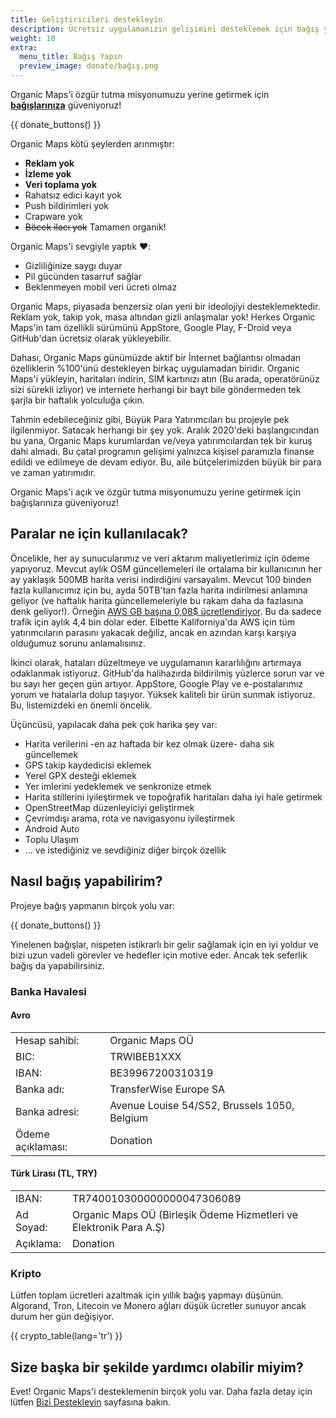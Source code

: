```yaml
---
title: Geliştiricileri destekleyin
description: Ücretsiz uygulamamızın gelişimini desteklemek için bağış yapın
weight: 10
extra:
  menu_title: Bağış Yapın
  preview_image: donate/bağış.png
---
```


Organic Maps'i özgür tutma misyonumuzu yerine getirmek için **[bağışlarınıza][donate]** güveniyoruz!

{{ donate_buttons() }}

Organic Maps kötü şeylerden arınmıştır:

- **Reklam yok**
- **İzleme yok**
- **Veri toplama yok**
- Rahatsız edici kayıt yok
- Push bildirimleri yok
- Crapware yok
- <s>Böcek ilacı yok</s> Tamamen organik!

Organic Maps'i sevgiyle yaptık  ❤️:

- Gizliliğinize saygı duyar
- Pil gücünden tasarruf sağlar
- Beklenmeyen mobil veri ücreti olmaz

Organic Maps, piyasada benzersiz olan yeni bir ideolojiyi desteklemektedir. Reklam yok, takip yok, masa altından gizli anlaşmalar yok! Herkes Organic Maps'in tam özellikli sürümünü AppStore, Google Play, F-Droid veya GitHub'dan ücretsiz olarak yükleyebilir.

Dahası, Organic Maps günümüzde aktif bir İnternet bağlantısı olmadan özelliklerin %100'ünü destekleyen birkaç uygulamadan biridir. Organic Maps'i yükleyin, haritaları indirin, SIM kartınızı atın (Bu arada, operatörünüz sizi sürekli izliyor) ve internete herhangi bir bayt bile göndermeden tek şarjla bir haftalık yolculuğa çıkın.

Tahmin edebileceğiniz gibi, Büyük Para Yatırımcıları bu projeyle pek ilgilenmiyor. Satacak herhangi bir şey yok. Aralık 2020'deki başlangıcından bu yana, Organic Maps kurumlardan ve/veya yatırımcılardan tek bir kuruş dahi almadı. Bu çatal programın gelişimi yalnızca kişisel paramızla finanse edildi ve edilmeye de devam ediyor. Bu, aile bütçelerimizden büyük bir para ve zaman yatırımıdır.

Organic Maps'i açık ve özgür tutma misyonumuzu yerine getirmek için bağışlarınıza güveniyoruz!


## Paralar ne için kullanılacak?

Öncelikle, her ay sunucularımız ve veri aktarım maliyetlerimiz için ödeme yapıyoruz. Mevcut aylık OSM güncellemeleri ile ortalama bir kullanıcının her ay yaklaşık 500MB harita verisi indirdiğini varsayalım. Mevcut 100 binden fazla kullanıcımız için bu, ayda 50TB'tan fazla harita indirilmesi anlamına geliyor (ve haftalık harita güncellemeleriyle bu rakam daha da fazlasına denk geliyor!). Örneğin [AWS GB başına 0,08$ ücretlendiriyor](https://aws.amazon.com/ec2/pricing/on-demand/#Data_Transfer). Bu da sadece trafik için aylık 4,4 bin dolar eder. Elbette Kaliforniya'da AWS için tüm yatırımcıların parasını yakacak değiliz, ancak en azından karşı karşıya olduğumuz sorunu anlamalısınız.

İkinci olarak, hataları düzeltmeye ve uygulamanın kararlılığını artırmaya odaklanmak istiyoruz. GitHub'da halihazırda bildirilmiş yüzlerce sorun var ve bu sayı her geçen gün artıyor. AppStore, Google Play ve e-postalarımız yorum ve hatalarla dolup taşıyor. Yüksek kaliteli bir ürün sunmak istiyoruz. Bu, listemizdeki en önemli öncelik.

Üçüncüsü, yapılacak daha pek çok harika şey var:

- Harita verilerini -en az haftada bir kez olmak üzere- daha sık güncellemek
- GPS takip kaydedicisi eklemek
- Yerel GPX desteği eklemek
- Yer imlerini yedeklemek ve senkronize etmek
- Harita stillerini iyileştirmek ve topoğrafik haritaları daha iyi hale getirmek
- OpenStreetMap düzenleyiciyi geliştirmek
- Çevrimdışı arama, rota ve navigasyonu iyileştirmek
- Android Auto
- Toplu Ulaşım
- ... ve istediğiniz ve sevdiğiniz diğer birçok özellik

## Nasıl bağış yapabilirim?

Projeye bağış yapmanın birçok yolu var:

{{ donate_buttons() }}

Yinelenen bağışlar, nispeten istikrarlı bir gelir sağlamak için 
en iyi yoldur ve bizi uzun vadeli görevler ve hedefler için motive 
eder. Ancak tek seferlik bağış da yapabilirsiniz.

### Banka Havalesi

#### Avro

|   |   |
|---|---|
Hesap sahibi: | Organic Maps OÜ
BIC: | TRWIBEB1XXX
IBAN: | BE39967200310319
Banka adı: | TransferWise Europe SA
Banka adresi: | Avenue Louise 54/S52, Brussels 1050, Belgium
Ödeme açıklaması: | Donation

#### Türk Lirası (TL, TRY)

|   |   |
|---|---|
IBAN: | TR740010300000000047306089
Ad Soyad: | Organic Maps OÜ (Birleşik Ödeme Hizmetleri ve Elektronik Para A.Ş)
Açıklama: | Donation

### Kripto

Lütfen toplam ücretleri azaltmak için yıllık bağış yapmayı düşünün. 
Algorand, Tron, Litecoin ve Monero ağları düşük ücretler sunuyor ancak durum her gün değişiyor.

{{ crypto_table(lang='tr') }}
## Size başka bir şekilde yardımcı olabilir miyim?

Evet! Organic Maps'i desteklemenin birçok yolu var. Daha fazla
detay için lütfen [Bizi Destekleyin](@/support-us/index.tr.md) sayfasına bakın.

[Donate]: https://donate.organicmaps.app
